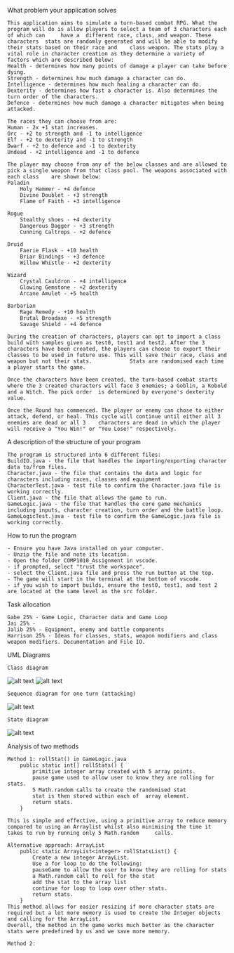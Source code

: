 What problem your application solves

	This application aims to simulate a turn-based combat RPG. What the program will do is allow players to select a team of 3 characters each of which can 	have a 	different race, class, and weapon. These characters  stats are randomly generated and will be able to modify their stats based on their race and 	class weapon. The stats play a vital role in character creation as they determine a variety of factors which are described below:
	Health - determines how many points of damage a player can take before dying. 
	Strength - determines how much damage a character can do. 
	Intelligence - determines how much healing a character can do. 
	Dexterity - determines how fast a character is. Also determines the turn order of the characters.
	Defence - determines how much damage a character mitigates when being attacked. 

	The races they can choose from are:
	Human - 2x +1 stat increases.
	Orc - +2 to strength and -1 to intelligence
	Elf - +2 to dexterity and -1 to strength
	Dwarf - +2 to defence and -1 to dexterity
	Undead - +2 intelligence and -1 to defence

	The player may choose from any of the below classes and are allowed to pick a single weapon from that class pool. The weapons associated with each class 	are shown below:
	Paladin
		Holy Hammer - +4 defence
		Divine Doublet - +3 strength
		Flame of Faith - +3 intelligence

	Rogue
		Stealthy shoes - +4 dexterity
		Dangerous Dagger - +3 strength
		Cunning Caltrops - +2 defence

	Druid
		Faerie Flask - +10 health
		Briar Bindings - +3 defence
		Willow Whistle - +2 dexterity

	Wizard
		Crystal Cauldron - +4 intelligence
		Glowing Gemstone - +2 dexterity
		Arcane Amulet - +5 health

	Barbarian
		Rage Remedy - +10 health
		Brutal Broadaxe - +5 strength
		Savage Shield - +4 defence

	During the creation of characters, players can opt to import a class build with samples given as test0, test1 and test2. After the 3 characters have been created, the players can choose to export their classes to be used in future use. This will save their race, class and weapon but not their stats. 			Stats are randomised each time a player starts the game.

	Once the characters have been created, the turn-based combat starts where the 3 created characters will face 3 enemies; a Goblin, a Kobold and a Witch. The pick order 	is determined by everyone's dexterity value. 

	Once the Round has commenced. The player or enemy can chose to either attack, defend, or heal. This cycle will continue until either all 3 enemies are dead or all 3 	characters are dead in which the player will receive a "You Win!" or "You Lose!" respectively. 



A description of the structure of your program

	The program is structured into 6 different files:
	BuildIO.java - the file that handles the importing/exporting character data to/from files. 
	Character.java - the file that contains the data and logic for characters including races, classes and equipment
 	CharacterTest.java - test file to confirm the Character.java file is working correctly.
	Client.java - the file that allows the game to run.
	GameLogic.java - the file that handles the core game mechanics including inputs, character creation, turn order and the battle loop. 
	GameLogicTest.java - test file to confirm the GameLogic.java file is working correctly.
 
How to run the program

	- Ensure you have Java installed on your computer.
	- Unzip the file and note its location.
	- Open the folder COMP1010_Assignment in vscode.
	- if prompted, select "trust the workspace".
	- select the Client.java file and press the run button at the top.
	- The game will start in the terminal at the bottom of vscode.
	- if you wish to import builds, ensure the test0, test1, and test 2 are located at the same level as the src folder. 

Task allocation 

	Gabe 25% - Game Logic, Character data and Game Loop
	Jai 25% - 
	Jalib 25% - Equipment, enemy and battle components
	Harrison 25% - Ideas for classes, stats, weapon modifiers and class weapon modifiers. Documentation and File IO.

UML Diagrams

	Class diagram
![alt text](CharacterUML.png "Character UML Diagram") 
![alt text](RaceUML.png "Race UML Diagram")

	Sequence diagram for one turn (attacking)
 ![alt text](SequenceDiagram.png "Sequence Diagram")
 
	State diagram
 ![alt text](StateDiagram.png "State Diagram")

Analysis of two methods

	Method 1: rollStat() in GameLogic.java
		public static int[] rollStats() {
			primitive integer array created with 5 array points.
			pause game used to allow user to know they are rolling for stats.
			5 Math.random calls to create the randomised stat
			stat is then stored within each of  array element. 
			return stats.
		}

	This is simple and effective, using a primitive array to reduce memory compared to using an Arraylist whilst also minimising the time it takes to run by running only 5 Math.random 	calls.
	
	Alternative approach: ArrayList
		public static ArrayList<integer> rollStatsList() {
			Create a new integer ArrayList.
			Use a for loop to do the following:
			pauseGame to allow the user to know they are rolling for stats
			a Math.random call to roll for the stat
			add the stat to the array list
			continue for loop to loop over other stats.
			return stats.
		}
	This method allows for easier resizing if more character stats are required but a lot more memory is used to create the Integer objects and calling for the ArrayList. 
	Overall, the method in the game works much better as the character stats were predefined by us and we save more memory. 

	Method 2: 
	
	

	

